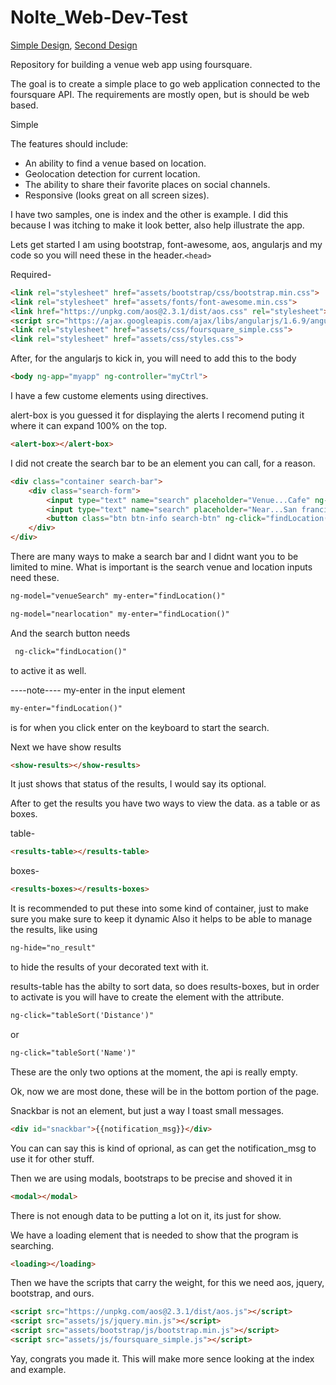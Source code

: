 # Nolte_Web-Dev-Test
[Simple Design](https://nolte-venues-test.netlify.app/), [Second Design](https://nolte-venues-test.netlify.app/example.html)

Repository for building a venue web app using foursquare.  

The goal is to create a simple place to go web application connected to the foursquare API.
The requirements are mostly open, but is should be web based.

Simple


The features should include:
- An ability to find a venue based on location. 
- Geolocation detection for current location. 
- The ability to share their favorite places on social channels. 
- Responsive (looks great on all screen sizes).

I have two samples, one is index and the other is example.
I did this because I was itching to make it look better, also help illustrate the app.

Lets get started
I am using bootstrap, font-awesome, aos, angularjs and my code so you will need these in the header.```<head>```

Required-
```html
<link rel="stylesheet" href="assets/bootstrap/css/bootstrap.min.css">
<link rel="stylesheet" href="assets/fonts/font-awesome.min.css">
<link href="https://unpkg.com/aos@2.3.1/dist/aos.css" rel="stylesheet">
<script src="https://ajax.googleapis.com/ajax/libs/angularjs/1.6.9/angular.min.js"></script>
<link rel="stylesheet" href="assets/css/foursquare_simple.css">
<link rel="stylesheet" href="assets/css/styles.css">
```
After, for the angularjs to kick in, you will need to add this to the body
```html
<body ng-app="myapp" ng-controller="myCtrl">
```

I have a few custome elements using directives.

alert-box is you guessed it for displaying the alerts
I recomend puting it where it can expand 100% on the top.
```html
<alert-box></alert-box>
```



I did not create the search bar to be an element you can call, for a reason.
```html
<div class="container search-bar">
	<div class="search-form">
		<input type="text" name="search" placeholder="Venue...Cafe" ng-model="venueSearch" id="venueSearch" my-enter="findLocation()">
		<input type="text" name="search" placeholder="Near...San francisco" ng-model="nearlocation" id="searchNear" my-enter="findLocation()">
		<button class="btn btn-info search-btn" ng-click="findLocation()">Search</button>
	</div>
</div>
```
There are many ways to make a search bar and I  didnt want you to be limited to mine.
What is important is the search venue and location inputs need these.
```html
ng-model="venueSearch" my-enter="findLocation()"
```
```html
ng-model="nearlocation" my-enter="findLocation()"
```
And the search button needs 
```html
 ng-click="findLocation()"
```
to active it as well.

----note----
my-enter in the input element
```html
my-enter="findLocation()"
```
is for when you click enter on the keyboard to start the search.




Next we have show results
```html
<show-results></show-results>
```
It just shows that status of the results, I would say its optional.

After to get the results you have two ways to view the data.
as a table or as boxes.

table-
```html
<results-table></results-table>
```

boxes-
```html
<results-boxes></results-boxes>
```
It is recommended to put these into some kind of container, just to make sure you make sure to keep it dynamic
Also it helps to be able to manage the results, like using
```html
ng-hide="no_result"
```
to hide the results of your decorated text with it.


results-table has the abilty to sort data, so does results-boxes, but in order to activate is you will have to create the element with the attribute.
```html
ng-click="tableSort('Distance')"
```
or 
```html
ng-click="tableSort('Name')"
```
These are the only two options at the moment, the api is really empty.





Ok, now we are most done, these will be in the bottom portion of the page.

Snackbar is not an element, but just a way I toast small messages. 
```html
<div id="snackbar">{{notification_msg}}</div>
```
You can can say this is kind of oprional, as can get the notification_msg to use it for other stuff.

Then we are using modals, bootstraps to be precise and shoved it in 
```html
<modal></modal>
```
There is not enough data to be putting a lot on it, its just for show.


We have a loading element that is needed to show that the program is searching.
```html
<loading></loading>
```

Then we have the scripts that carry the weight, for this we need aos, jquery, bootstrap, and ours.
```html
<script src="https://unpkg.com/aos@2.3.1/dist/aos.js"></script>
<script src="assets/js/jquery.min.js"></script>
<script src="assets/bootstrap/js/bootstrap.min.js"></script>
<script src="assets/js/foursquare_simple.js"></script>
```

Yay, congrats you made it.
This will make more sence looking at the index and example. 
